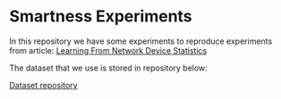 # Smartness Experiments

In this repository we have some experiments to reproduce experiments from article:
[Learning From Network Device Statistics](https://link.springer.com/article/10.1007/s10922-017-9426-z)

The dataset that we use is stored in repository below:

[Dataset repository](https://github.com/rafaelpasquini/traces-jnsm-2017)